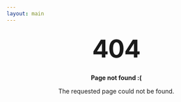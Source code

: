 ```yaml
---
layout: main
---
```


<style type="text/css" media="screen">
  .block {
    margin: 10px auto;
    max-width: 600px;
    text-align: center;
  }
  h1 {
    margin: 30px 0;
    font-size: 4em;
    line-height: 1;
    letter-spacing: -1px;
  }
</style>

<div class="block">
  <h1>404</h1>

  <p><strong>Page not found :(</strong></p>
  <p>The requested page could not be found.</p>
</div>
